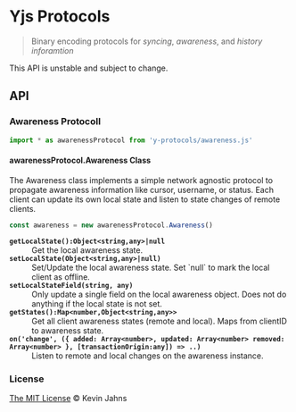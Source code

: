 # Yjs Protocols
> Binary encoding protocols for *syncing*, *awareness*, and *history inforamtion*

This API is unstable and subject to change.

## API

### Awareness Protocoll

```js
import * as awarenessProtocol from 'y-protocols/awareness.js'
```

#### awarenessProtocol.Awareness Class

The Awareness class implements a simple network agnostic protocol to propagate awareness information like cursor, username, or status. Each client can update its own local state and listen to state changes of remote clients.

```js
const awareness = new awarenessProtocol.Awareness()
```

<dl>
  <b><code>getLocalState():Object&lt;string,any&gt;|null</code></b>
  <dd>Get the local awareness state.</dd>
  <b><code>setLocalState(Object&lt;string,any&gt;|null)</code></b>
  <dd>Set/Update the local awareness state. Set `null` to mark the local client as offline.</dd>
  <b><code>setLocalStateField(string, any)</code></b>
  <dd>Only update a single field on the local awareness object. Does not do anything if the local state is not set.</dd>
  <b><code>getStates():Map&lt;number,Object&lt;string,any&gt;&gt;</code></b>
  <dd>Get all client awareness states (remote and local). Maps from clientID to awareness state.</dd>
  <b><code>on('change', ({ added: Array&lt;number&gt;, updated: Array&lt;number&gt; removed: Array&lt;number&gt; }, [transactionOrigin:any]) => ..)</code></b>
  <dd>Listen to remote and local changes on the awareness instance.</dd>
</dl>


### License

[The MIT License](./LICENSE) © Kevin Jahns

